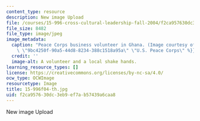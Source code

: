```yaml
---
content_type: resource
description: New image Upload
file: /courses/15-996-cross-cultural-leadership-fall-2004/f2ca957630dc3eb9ef7ab57439a6caa8_15-996f04-th.jpg
file_size: 8482
file_type: image/jpeg
image_metadata:
  caption: "Peace Corps business volunteer in Ghana. (Image courtesy of the\_{{% resource_link\
    \ \"9bc4250f-90a5-44d8-8234-388c1518a95a\" \"U.S. Peace Corps\" %}}.)"
  credit: ''
  image-alt: A volunteer and a local shake hands.
learning_resource_types: []
license: https://creativecommons.org/licenses/by-nc-sa/4.0/
ocw_type: OCWImage
resourcetype: Image
title: 15-996f04-th.jpg
uid: f2ca9576-30dc-3eb9-ef7a-b57439a6caa8
---
```

New image Upload